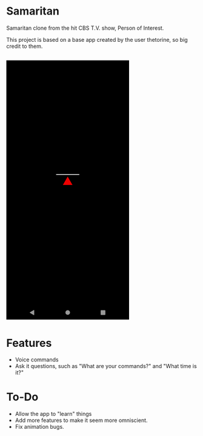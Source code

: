 # Samaritan

Samaritan clone from the hit CBS T.V. show, Person of Interest.

This project is based on a base app created by the user thetorine, so big credit to them.

![Screenshot](https://github.com/makcanca/samaritan/blob/master/screenshot.png?raw=true)
----

# Features 

* Voice commands
* Ask it questions, such as "What are your commands?" and "What time is it?"

# To-Do

* Allow the app to "learn" things
* Add more features to make it seem more omniscient.
* Fix animation bugs.

